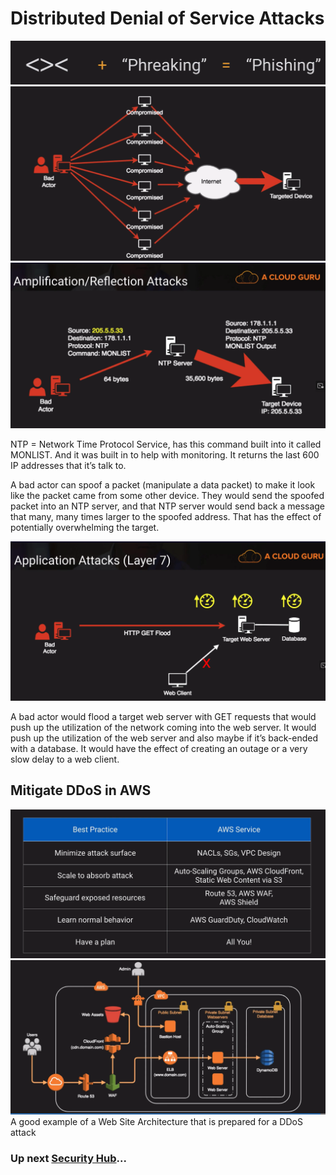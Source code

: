# Distributed Denial of Service Attacks

![Attacks](../../assets/aws-security-attacks.png)
![Attacks](../../assets/aws-security-attacks-ddos.png)
![Attacks](../../assets/aws-security-attacks-amplification.png)

NTP  = Network Time Protocol Service, has this command built into it called MONLIST.  And it was built in to help with monitoring. It returns the last 600 IP addresses that it’s talk to.

A bad actor can spoof a packet (manipulate a data packet) to make it look like the packet came from some other device. They would send the spoofed packet into an NTP server, and that NTP server would send back a message that many, many times larger to the spoofed address. That has the effect of potentially overwhelming the target.

![Attacks](../../assets/aws-security-attacks-layer7.png)

A bad actor would flood a target web server with GET requests that would push up the utilization of the network coming into the web server. It would push up the utilization of the web server and also maybe if it’s back-ended with a database. It would have the effect of creating an outage or a very slow delay to a web client.

## Mitigate DDoS in AWS

![Attacks](../../assets/aws-security-attacks-mitigation.png)
![Attacks](../../assets/aws-security-attacks-architecture.png)
A good example of a Web Site Architecture that is prepared for a DDoS attack

### Up next [Security Hub](../security-hub/README.md)...

